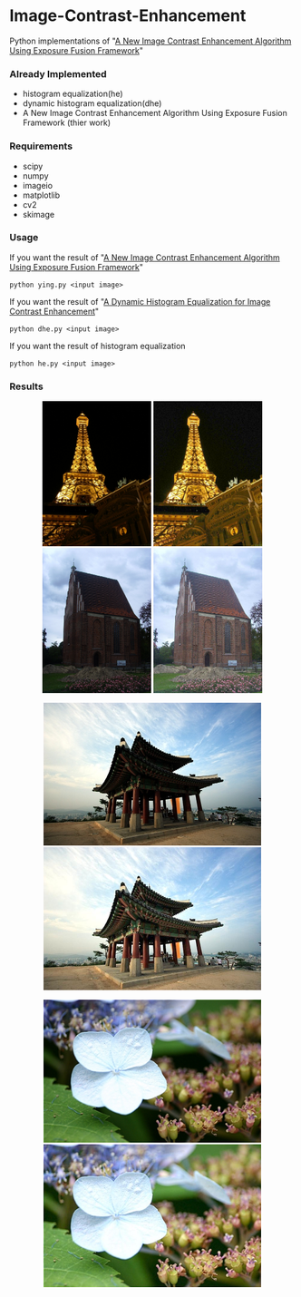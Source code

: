 # Image-Contrast-Enhancement
Python implementations of "[A New Image Contrast Enhancement Algorithm Using Exposure Fusion Framework](https://baidut.github.io/OpenCE/caip2017.html)"

### Already Implemented
- histogram equalization(he)
- dynamic histogram equalization(dhe)
- A New Image Contrast Enhancement Algorithm Using Exposure Fusion Framework (thier work)

### Requirements
- scipy
- numpy
- imageio
- matplotlib
- cv2
- skimage

### Usage
If you want the result of "[A New Image Contrast Enhancement Algorithm Using Exposure Fusion Framework](https://baidut.github.io/OpenCE/caip2017.html)"
```
python ying.py <input image>
```
If you want the result of "[A Dynamic Histogram Equalization for Image Contrast Enhancement](https://ieeexplore.ieee.org/document/4266947/)"
```
python dhe.py <input image>
```
If you want the result of histogram equalization
```
python he.py <input image>
```

### Results
<p align='center'>
  <img src='testdata/01.jpg' height='256' width='192'/>
  <img src='result/ying/01.jpg' height='256' width='192'/>
  <img src='testdata/03.jpg' height='256' width='192'/>
  <img src='result/ying/03.jpg' height='256' width='192'/>
</p>

<p align='center'>
  <img src='testdata/02.jpg' height='252' width='384'/>
  <img src='result/ying/02.jpg' height='252' width='384'/>
</p>

<p align='center'>
  <img src='testdata/04.jpg' height='252' width='384'/>
  <img src='result/ying/04.jpg' height='252' width='384'/>
</p>
